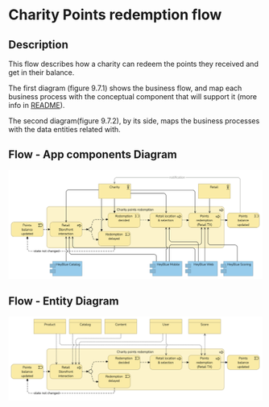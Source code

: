 # Charity Points redemption flow


## Description

This flow describes how a charity can redeem the points they received and get in their balance.

The first diagram (figure 9.7.1) shows the business flow, and map each business process with the conceptual component that will support it (more info in [README](/README.md#application-component-collaboration-views)).

The second diagram(figure 9.7.2), by its side, maps the business processes with the data entities related with.

## Flow - App components Diagram

![Figure 9.7.1 - Charity points redemption - App Component](/Assets/Charity-points-redemption-Application-Coverage.png "Figure 9.7.1 - Charity points redemption - App Component")

## Flow - Entity Diagram

![Figure 9.7.2 - Charity points redemption - Entity](/Assets/Charity-points-redemption-Business-Entities.png "Figure 9.7.2 - Charity points redemption - Entity")